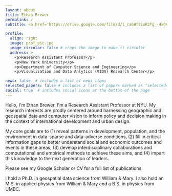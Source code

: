 ```yaml
---
layout: about
title: Ethan Brewer
permalink: /
subtitle: <a href='https://drive.google.com/file/d/1_ca6HT2iuR2Tg_-4xOKzQsNAj5jAClDF/view?usp=sharing'>CV</a>.

profile:
  align: right
  image: prof_pic.jpg
  image_circular: false # crops the image to make it circular
  address: >
    <p>Research Assistant Professor</p>
    <p>New York University</p>
    <p>Department of Computer Science and Engineering</p>
    <p>Visualization and Data Anlytics (VIDA) Research Center</p>

news: false  # includes a list of news items
selected_papers: false # includes a list of papers marked as "selected={true}"
social: true  # includes social icons at the bottom of the page
---
```

Hello, I'm Ethan Brewer. I'm a Research Assistant Professor at NYU. My research interests are prodly centered around harnessing geographic and geospatial data and computer vision to inform policy and decision making in the context of international development and urban design.

My core goals are to (1) reveal patterns in development, population, and the environment in data-sparse and data-adverse conditions, (2) fill in critical information gaps to better understand social and economic outcomes and events in these areas, (3) develop interdisciplinary collaborations and computational and empirical methods to achieve these aims, and (4) impart this knowledge to the next generation of leaders.

Please see my Google Scholar or CV for a full list of publications.

I hold a Ph.D. in geospatial data science from William & Mary. I also hold an M.S. in applied physics from William & Mary and a B.S. in physics from UMBC.
